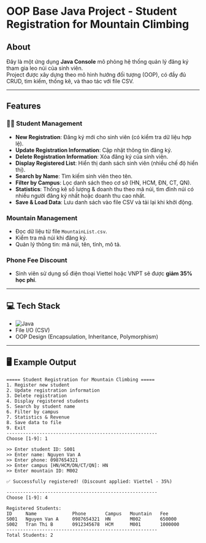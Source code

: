 # OOP Base Java Project - Student Registration for Mountain Climbing

##  About
Đây là một ứng dụng **Java Console** mô phỏng hệ thống quản lý đăng ký tham gia leo núi của sinh viên.  
Project được xây dựng theo mô hình hướng đối tượng (OOP), có đầy đủ CRUD, tìm kiếm, thống kê, và thao tác với file CSV.

---

## Features

### 👨‍🎓 Student Management
- **New Registration**: Đăng ký mới cho sinh viên (có kiểm tra dữ liệu hợp lệ).
- **Update Registration Information**: Cập nhật thông tin đăng ký.
- **Delete Registration Information**: Xóa đăng ký của sinh viên.
- **Display Registered List**: Hiển thị danh sách sinh viên (nhiều chế độ hiển thị).
- **Search by Name**: Tìm kiếm sinh viên theo tên.
- **Filter by Campus**: Lọc danh sách theo cơ sở (HN, HCM, ĐN, CT, QN).
- **Statistics**: Thống kê số lượng & doanh thu theo mã núi, tìm đỉnh núi có nhiều người đăng ký nhất hoặc doanh thu cao nhất.
- **Save & Load Data**: Lưu danh sách vào file CSV và tải lại khi khởi động.

### Mountain Management
- Đọc dữ liệu từ file `MountainList.csv`.
- Kiểm tra mã núi khi đăng ký.
- Quản lý thông tin: mã núi, tên, tỉnh, mô tả.

### Phone Fee Discount
- Sinh viên sử dụng số điện thoại Viettel hoặc VNPT sẽ được **giảm 35% học phí**.

---

## 💻 Tech Stack
- ![Java](https://img.shields.io/badge/java-%23ED8B00.svg?logo=openjdk&logoColor=white)
- File I/O (CSV)
- OOP Design (Encapsulation, Inheritance, Polymorphism)

---

## 🖥️ Example Output

```text
===== Student Registration for Mountain Climbing =====
1. Register new student
2. Update registration information
3. Delete registration
4. Display registered students
5. Search by student name
6. Filter by campus
7. Statistics & Revenue
8. Save data to file
9. Exit
-------------------------------------------------------
Choose [1-9]: 1

>> Enter student ID: S001
>> Enter name: Nguyen Van A
>> Enter phone: 0987654321
>> Enter campus [HN/HCM/DN/CT/QN]: HN
>> Enter mountain ID: M002

✅ Successfully registered! (Discount applied: Viettel - 35%)

-------------------------------------------------------
Choose [1-9]: 4

Registered Students:
ID     Name             Phone       Campus   Mountain   Fee
S001   Nguyen Van A     0987654321  HN       M002       650000
S002   Tran Thi B       0912345678  HCM      M001       1000000
-------------------------------------------------------
Total Students: 2
